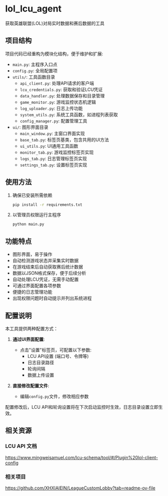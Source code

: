 # lol_lcu_agent

获取英雄联盟(LOL)对局实时数据和赛后数据的工具

## 项目结构

项目代码已经重构为模块化结构，便于维护和扩展:

- `main.py`: 主程序入口点
- `config.py`: 全局配置项
- `utils/`: 工具函数目录
  - `api_client.py`: 处理API请求的客户端
  - `lcu_credentials.py`: 获取和验证LCU凭证
  - `data_handler.py`: 处理数据保存和目录管理
  - `game_monitor.py`: 游戏监控状态机逻辑
  - `log_uploader.py`: 日志上传功能
  - `system_utils.py`: 系统工具函数，如进程列表获取
  - `config_manager.py`: 配置管理工具
- `ui/`: 图形界面目录
  - `main_window.py`: 主窗口界面实现
  - `base_tab.py`: 标签页基类，包含共用的UI方法
  - `ui_utils.py`: UI通用工具函数
  - `monitor_tab.py`: 游戏监控标签页实现
  - `logs_tab.py`: 日志管理标签页实现
  - `settings_tab.py`: 设置标签页实现

## 使用方法

1. 确保已安装所需依赖
   ```bash
   pip install -r requirements.txt
   ```

2. 以管理员权限运行主程序
   ```bash
   python main.py
   ```

## 功能特点

- 图形界面，易于操作
- 自动检测游戏状态并采集实时数据
- 在游戏结束后自动获取赛后统计数据
- 数据以JSON格式保存，便于后续分析
- 自动处理LCU凭证，无需手动配置
- 可通过界面配置各项参数
- 便捷的日志管理功能
- 出现权限问题时自动提示并列出系统进程

## 配置说明

本工具提供两种配置方式：

1. **通过UI界面配置**: 
   - 点击"设置"标签页，可配置以下参数:
     - LCU API设置 (端口号、令牌等)
     - 日志目录路径
     - 轮询间隔
     - 数据上传设置

2. **直接修改配置文件**:
   - 编辑`config.py`文件，修改相应参数

配置修改后，LCU API和轮询设置将在下次启动监控时生效，日志目录设置立即生效。

## 相关资源

### LCU API 文档

https://www.mingweisamuel.com/lcu-schema/tool/#/Plugin%20lol-client-config

### 相关项目

https://github.com/XHXIAIEIN/LeagueCustomLobby?tab=readme-ov-file
